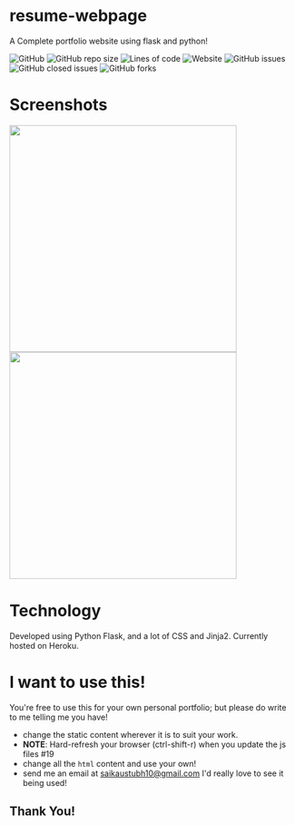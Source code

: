 # resume-webpage
A Complete portfolio website using flask and python!

![GitHub](https://img.shields.io/github/license/itzvort3x1/portfolio-website?style=plastic) ![GitHub repo size](https://img.shields.io/github/repo-size/itzVort3x1/portfolio-website?style=plastic)  ![Lines of code](https://img.shields.io/tokei/lines/github/itzVort3x1/portfolio-website?style=plastic) ![Website](https://img.shields.io/website?down_color=lightgrey&down_message=offline&style=plastic&up_color=green&up_message=online&url=https%3A%2F%2Ftechsketch.herokuapp.com%2F) ![GitHub issues](https://img.shields.io/github/issues-raw/itzVort3x1/portfolio-website?style=plastic) ![GitHub closed issues](https://img.shields.io/github/issues-closed-raw/itzVort3x1/portfolio-website?style=plastic) ![GitHub forks](https://img.shields.io/github/forks/itzVort3x1/portfolio-website?style=social)

# Screenshots

<img src="https://i.ibb.co/bm9Vx0H/home-page.png" width=400px>
<img src="https://i.ibb.co/wWFmwD2/contact-page.png" width=400px>

# Technology

Developed using Python Flask, and a lot of CSS and Jinja2.
Currently hosted on Heroku.

# I want to use this!

You're free to use this for your own personal portfolio; but please do write to me telling me you have!
 
 - change the static content wherever it is to suit your work.
 - **NOTE**: Hard-refresh your browser (ctrl-shift-r) when you update the js files #19
 - change all the `html` content and use your own!   
 - send me an email at saikaustubh10@gmail.com I'd really love to see it being used!
 
 ## Thank You!
